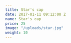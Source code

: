 ```yaml
---
title: Star's cap
date: 2017-01-11 09:12:00 Z
name: Star's cap
price: 25
image: "/uploads/star.jpg"
weight: 10
---
```


